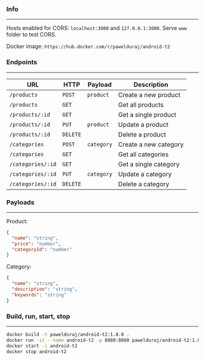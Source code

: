 ### Info

---

Hosts enabled for CORS: `localhost:3000` and `127.0.0.1:3000`.
Serve `www` folder to test CORS.

Docker image: `https://hub.docker.com/r/pawelduraj/android-t2`

### Endpoints

---

| URL               | HTTP     | Payload    | Description           |
|-------------------|----------|------------|-----------------------|
| `/products`       | `POST`   | `product`  | Create a new product  |
| `/products`       | `GET`    |            | Get all products      |
| `/products/:id`   | `GET`    |            | Get a single product  |
| `/products/:id`   | `PUT`    | `product`  | Update a product      |
| `/products/:id`   | `DELETE` |            | Delete a product      |
| `/categories`     | `POST`   | `category` | Create a new category |
| `/categories`     | `GET`    |            | Get all categories    |
| `/categories/:id` | `GET`    |            | Get a single category |
| `/categories/:id` | `PUT`    | `category` | Update a category     |
| `/categories/:id` | `DELETE` |            | Delete a category     |

### Payloads

---

Product:

```json
{
  "name": "string",
  "price": "number",
  "categoryId": "number"
}
```

Category:

```json
{
  "name": "string",
  "description": "string",
  "keywords": "string"
}
```

### Build, run, start, stop

---

```bash
docker build -t pawelduraj/android-t2:1.0.0 .
docker run -it --name android-t2 -p 8080:8080 pawelduraj/android-t2:1.0.0
docker start -i android-t2
docker stop android-t2
```

